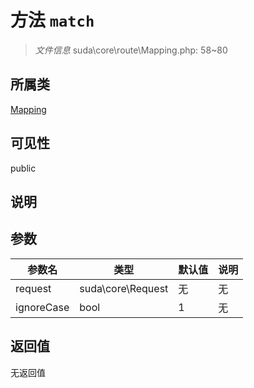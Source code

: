 # 方法 `match`

> *文件信息* suda\core\route\Mapping.php: 58~80

## 所属类 

[Mapping](../Mapping.md)

## 可见性

 public 

## 说明



## 参数


| 参数名 | 类型 | 默认值 | 说明 |
|--------|-----|-------|-------|
| request |  suda\core\Request | 无 | 无 |
| ignoreCase |  bool | 1 | 无 |



## 返回值

无返回值
